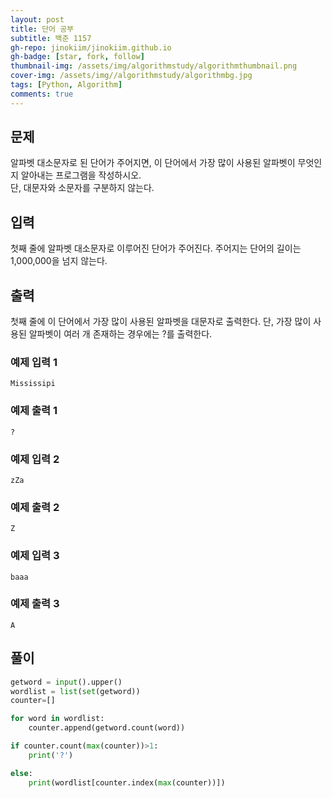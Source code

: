 ```yaml
---
layout: post
title: 단어 공부
subtitle: 백준 1157
gh-repo: jinokiim/jinokiim.github.io
gh-badge: [star, fork, follow]
thumbnail-img: /assets/img/algorithmstudy/algorithmthumbnail.png
cover-img: /assets/img//algorithmstudy/algorithmbg.jpg
tags: [Python, Algorithm]
comments: true
---
```


## 문제
알파벳 대소문자로 된 단어가 주어지면, 이 단어에서 가장 많이 사용된 알파벳이 무엇인지 알아내는 프로그램을 작성하시오.  
단, 대문자와 소문자를 구분하지 않는다.


## 입력
첫째 줄에 알파벳 대소문자로 이루어진 단어가 주어진다. 주어지는 단어의 길이는 1,000,000을 넘지 않는다.



## 출력
첫째 줄에 이 단어에서 가장 많이 사용된 알파벳을 대문자로 출력한다. 단, 가장 많이 사용된 알파벳이 여러 개 존재하는 경우에는 ?를 출력한다.


### 예제 입력 1
```
Mississipi
```
### 예제 출력 1
```
?
```
### 예제 입력 2
```
zZa
```
### 예제 출력 2
```
Z
```
### 예제 입력 3
```
baaa
```
### 예제 출력 3
```
A
```

## **풀이**

```python
getword = input().upper()
wordlist = list(set(getword))
counter=[]

for word in wordlist:
    counter.append(getword.count(word))

if counter.count(max(counter))>1:
    print('?')

else:
    print(wordlist[counter.index(max(counter))])
```
